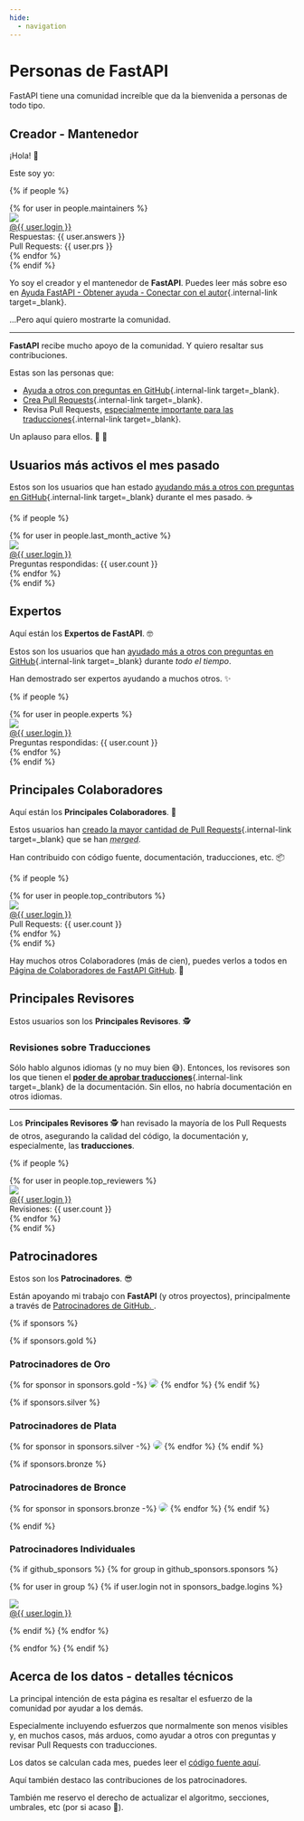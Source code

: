 ```yaml
---
hide:
  - navigation
---
```


# Personas de FastAPI

FastAPI tiene una comunidad increíble que da la bienvenida a personas de todo tipo.

## Creador - Mantenedor

¡Hola! 👋

Este soy yo:

{% if people %}
<div class="user-list user-list-center">
{% for user in people.maintainers %}

<div class="user"><a href="{{ user.url }}" target="_blank"><div class="avatar-wrapper"><img src="{{ user.avatarUrl }}"/></div><div class="title">@{{ user.login }}</div></a> <div class="count">Respuestas: {{ user.answers }}</div><div class="count">Pull Requests: {{ user.prs }}</div></div>
{% endfor %}

</div>
{% endif %}

Yo soy el creador y el mantenedor de **FastAPI**. Puedes leer más sobre eso en [Ayuda FastAPI - Obtener ayuda - Conectar con el autor](help-fastapi.md#connect-with-the-author){.internal-link target=_blank}.

...Pero aquí quiero mostrarte la comunidad.

---

**FastAPI** recibe mucho apoyo de la comunidad. Y quiero resaltar sus contribuciones.

Estas son las personas que:

* [Ayuda a otros con preguntas en GitHub](help-fastapi.md#help-others-with-questions-in-github){.internal-link target=_blank}.
* [Crea Pull Requests](help-fastapi.md#create-a-pull-request){.internal-link target=_blank}.
* Revisa Pull Requests, [especialmente importante para las traducciones](contributing.md#translations){.internal-link target=_blank}.

Un aplauso para ellos. 👏 🙇

## Usuarios más activos el mes pasado

Estos son los usuarios que han estado [ayudando más a otros con preguntas en GitHub](help-fastapi.md#help-others-with-questions-in-github){.internal-link target=_blank} durante el mes pasado. ☕

{% if people %}
<div class="user-list user-list-center">
{% for user in people.last_month_active %}

<div class="user"><a href="{{ user.url }}" target="_blank"><div class="avatar-wrapper"><img src="{{ user.avatarUrl }}"/></div><div class="title">@{{ user.login }}</div></a> <div class="count">Preguntas respondidas: {{ user.count }}</div></div>
{% endfor %}

</div>
{% endif %}

## Expertos

Aquí están los **Expertos de FastAPI**. 🤓

Estos son los usuarios que han [ayudado más a otros con preguntas en GitHub](help-fastapi.md#help-others-with-questions-in-github){.internal-link target=_blank} durante *todo el tiempo*.

Han demostrado ser expertos ayudando a muchos otros. ✨

{% if people %}
<div class="user-list user-list-center">
{% for user in people.experts %}

<div class="user"><a href="{{ user.url }}" target="_blank"><div class="avatar-wrapper"><img src="{{ user.avatarUrl }}"/></div><div class="title">@{{ user.login }}</div></a> <div class="count">Preguntas respondidas: {{ user.count }}</div></div>
{% endfor %}

</div>
{% endif %}

## Principales Colaboradores

Aquí están los **Principales Colaboradores**. 👷

Estos usuarios han [creado la mayor cantidad de Pull Requests](help-fastapi.md#create-a-pull-request){.internal-link target=_blank} que se han *<abbr title="en español conocido como: fusionado, mezclado">merged</abbr>*.

Han contribuido con código fuente, documentación, traducciones, etc. 📦

{% if people %}
<div class="user-list user-list-center">
{% for user in people.top_contributors %}

<div class="user"><a href="{{ user.url }}" target="_blank"><div class="avatar-wrapper"><img src="{{ user.avatarUrl }}"/></div><div class="title">@{{ user.login }}</div></a> <div class="count">Pull Requests: {{ user.count }}</div></div>
{% endfor %}

</div>
{% endif %}

Hay muchos otros Colaboradores (más de cien), puedes verlos a todos en <a href="https://github.com/tiangolo/fastapi/graphs/contributors" class="external-link" target=" _blank">Página de Colaboradores de FastAPI GitHub</a>. 👷

## Principales Revisores

Estos usuarios son los **Principales Revisores**. 🕵️

### Revisiones sobre Traducciones

Sólo hablo algunos idiomas (y no muy bien 😅). Entonces, los revisores son los que tienen el [**poder de aprobar traducciones**](contributing.md#translations){.internal-link target=_blank} de la documentación. Sin ellos, no habría documentación en otros idiomas.

---

Los **Principales Revisores** 🕵️ han revisado la mayoría de los Pull Requests de otros, asegurando la calidad del código, la documentación y, especialmente, las **traducciones**.

{% if people %}
<div class="user-list user-list-center">
{% for user in people.top_reviewers %}

<div class="user"><a href="{{ user.url }}" target="_blank"><div class="avatar-wrapper"><img src="{{ user.avatarUrl }}"/></div><div class="title">@{{ user.login }}</div></a> <div class="count">Revisiones: {{ user.count }}</div></div>
{% endfor %}

</div>
{% endif %}

## Patrocinadores

Estos son los **Patrocinadores**. 😎

Están apoyando mi trabajo con **FastAPI** (y otros proyectos), principalmente a través de <a href="https://github.com/sponsors/tiangolo" class="external-link" target="_blank">Patrocinadores de GitHub. </a>.

{% if sponsors %}

{% if sponsors.gold %}

### Patrocinadores de Oro

{% for sponsor in sponsors.gold -%}
<a href="{{ sponsor.url }}" target="_blank" title="{{ sponsor.title }}"><img src="{{ sponsor.img }}" style="border-radius:15px"></a>
{% endfor %}
{% endif %}

{% if sponsors.silver %}

### Patrocinadores de Plata

{% for sponsor in sponsors.silver -%}
<a href="{{ sponsor.url }}" target="_blank" title="{{ sponsor.title }}"><img src="{{ sponsor.img }}" style="border-radius:15px"></a>
{% endfor %}
{% endif %}

{% if sponsors.bronze %}

### Patrocinadores de Bronce

{% for sponsor in sponsors.bronze -%}
<a href="{{ sponsor.url }}" target="_blank" title="{{ sponsor.title }}"><img src="{{ sponsor.img }}" style="border-radius:15px"></a>
{% endfor %}
{% endif %}

{% endif %}

### Patrocinadores Individuales

{% if github_sponsors %}
{% for group in github_sponsors.sponsors %}

<div class="user-list user-list-center">

{% for user in group %}
{% if user.login not in sponsors_badge.logins %}

<div class="user"><a href="{{ user.url }}" target="_blank"><div class="avatar-wrapper"><img src="{{ user.avatarUrl }}"/></div><div class="title">@{{ user.login }}</div></a></div>

{% endif %}
{% endfor %}

</div>

{% endfor %}
{% endif %}

## Acerca de los datos - detalles técnicos

La principal intención de esta página es resaltar el esfuerzo de la comunidad por ayudar a los demás.

Especialmente incluyendo esfuerzos que normalmente son menos visibles y, en muchos casos, más arduos, como ayudar a otros con preguntas y revisar Pull Requests con traducciones.

Los datos se calculan cada mes, puedes leer el <a href="https://github.com/tiangolo/fastapi/blob/master/.github/actions/people/app/main.py" class="external- link" target="_blank">código fuente aquí</a>.

Aquí también destaco las contribuciones de los patrocinadores.

También me reservo el derecho de actualizar el algoritmo, secciones, umbrales, etc (por si acaso 🤷).
